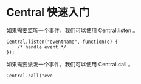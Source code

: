 # Central 快速入门

如果需要监听一个事件，我们可以使用 Central.listen 。

	Central.listen("eventname", function(e) {
		/* handle event */
	});

如果需要派发一个事件，我们可以使用 Central.call 。

	Central.call("eve